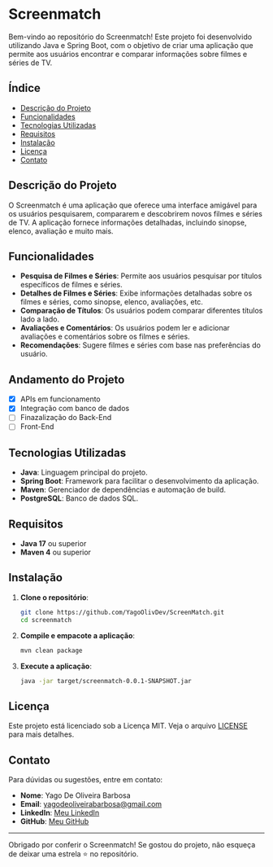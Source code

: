 # Screenmatch

Bem-vindo ao repositório do Screenmatch! Este projeto foi desenvolvido utilizando Java e Spring Boot, com o objetivo de criar uma aplicação que permite aos usuários encontrar e comparar informações sobre filmes e séries de TV.

## Índice

- [Descrição do Projeto](#descrição-do-projeto)
- [Funcionalidades](#funcionalidades)
- [Tecnologias Utilizadas](#tecnologias-utilizadas)
- [Requisitos](#requisitos)
- [Instalação](#instalação)
- [Licença](#licença)
- [Contato](#contato)

## Descrição do Projeto

O Screenmatch é uma aplicação que oferece uma interface amigável para os usuários pesquisarem, compararem e descobrirem novos filmes e séries de TV. A aplicação fornece informações detalhadas, incluindo sinopse, elenco, avaliação e muito mais.

## Funcionalidades

- **Pesquisa de Filmes e Séries**: Permite aos usuários pesquisar por títulos específicos de filmes e séries.
- **Detalhes de Filmes e Séries**: Exibe informações detalhadas sobre os filmes e séries, como sinopse, elenco, avaliações, etc.
- **Comparação de Títulos**: Os usuários podem comparar diferentes títulos lado a lado.
- **Avaliações e Comentários**: Os usuários podem ler e adicionar avaliações e comentários sobre os filmes e séries.
- **Recomendações**: Sugere filmes e séries com base nas preferências do usuário.

## Andamento do Projeto

- [x] APIs em funcionamento
- [x] Integração com banco de dados
- [ ]  Finazalização do Back-End
- [ ] Front-End

## Tecnologias Utilizadas

- **Java**: Linguagem principal do projeto.
- **Spring Boot**: Framework para facilitar o desenvolvimento da aplicação.
- **Maven**: Gerenciador de dependências e automação de build.
- **PostgreSQL**: Banco de dados SQL.


## Requisitos

- **Java 17** ou superior
- **Maven 4** ou superior

## Instalação

1. **Clone o repositório**:
   ```bash
   git clone https://github.com/YagoOlivDev/ScreenMatch.git
   cd screenmatch
   ```

2. **Compile e empacote a aplicação**:
   ```bash
   mvn clean package
   ```

3. **Execute a aplicação**:
   ```bash
   java -jar target/screenmatch-0.0.1-SNAPSHOT.jar
   ```


## Licença

Este projeto está licenciado sob a Licença MIT. Veja o arquivo [LICENSE](LICENSE) para mais detalhes.

## Contato

Para dúvidas ou sugestões, entre em contato:

- **Nome**: Yago De Oliveira Barbosa
- **Email**: yagodeoliveirabarbosa@gmail.com
- **LinkedIn**: [Meu LinkedIn](https://www.linkedin.com/in/seu-usuario/](https://www.linkedin.com/in/yago-de-oliveira-barbosa-12525b259/))
- **GitHub**: [Meu GitHub](https://github.com/YagoOlivDev)

---

Obrigado por conferir o Screenmatch! Se gostou do projeto, não esqueça de deixar uma estrela ⭐ no repositório.
